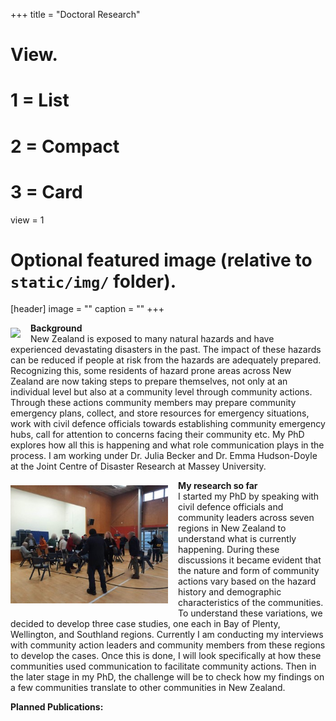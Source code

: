 +++
title = "Doctoral Research"

# View.
#   1 = List
#   2 = Compact
#   3 = Card
view = 1

# Optional featured image (relative to `static/img/` folder).
[header]
image = ""
caption = ""
+++
<div style="position: relative; width: 50%;">
    <img style="float:left; margin-right: 1rem; margin-top: 0.5rem; margin-bottom: 0.5rem;" src="20220821_160747.jpg">
    <!-- <div style="position: absolute; left: 0px; width: 100%; top: 320px; background: black; padding-left: 5px; opacity: .55; ">
        <span style="color: white; font-size: smaller;">Community Emergency Hub</span>
    </div> -->
</div>

**Background**  
New Zealand is exposed to many natural hazards and have experienced devastating disasters in the past. The impact of these hazards can be reduced if people at risk from the hazards are adequately prepared. Recognizing this, some residents of hazard prone areas across New Zealand are now taking steps to prepare themselves, not only at an individual level but also at a community level through community actions. Through these actions community members may prepare community emergency plans, collect, and store resources for emergency situations, work with civil defence officials towards establishing community emergency hubs, call for attention to concerns facing their community etc. My PhD explores how all this is happening and what role communication plays in the process. I am working under Dr. Julia Becker and Dr. Emma Hudson-Doyle at the Joint Centre of Disaster Research at Massey University.

<div style="position: relative; width: 50%;">
    <img style="float:left; margin-right: 1rem; margin-top: 0.5rem; margin-bottom: 0.5rem;" src="20220821_172936_2.jpg">
    <!-- <div style="position: absolute; left: 0px; width: 100%; top: 320px; background: black; padding-left: 5px; opacity: .55; ">
        <span style="color: white; font-size: smaller;">Community members meeting in Mt. Cook</span>
    </div> -->
</div>

**My research so far**  
I started my PhD by speaking with civil defence officials and community leaders across seven regions in New Zealand to understand what is currently happening. During these discussions it became evident that the nature and form of community actions vary based on the hazard history and demographic characteristics of the communities. To understand these variations, we decided to develop three case studies, one each in Bay of Plenty, Wellington, and Southland regions. Currently I am conducting my interviews with community action leaders and community members from these regions to develop the cases. Once this is done, I will look specifically at how these communities used communication to facilitate community actions. Then in the later stage in my PhD, the challenge will be to check how my findings on a few communities translate to other communities in New Zealand.

**Planned Publications:**   
